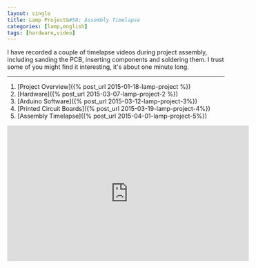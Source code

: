 ```yaml
---
layout: single
title: Lamp Project&#58; Assembly Timelapse
categories: [lamp,english]
tags: [hardware,video]
---
```


I have recorded a couple of timelapse videos during project assembly, including sanding the PCB, inserting components and soldering them. I trust some of you might find it interesting, it's about one minute long.

---

1. [Project Overview]({% post_url 2015-01-18-lamp-project %})
1. [Hardware]({% post_url 2015-03-07-lamp-project-2 %})
1. [Arduino Software]({% post_url 2015-03-12-lamp-project-3%})
1. [Printed Circuit Boards]({% post_url 2015-03-19-lamp-project-4%})
1. [Assembly Timelapse]({% post_url 2015-04-01-lamp-project-5%})

<iframe width="560" height="315" src="https://www.youtube.com/embed/nxq5sJD4_Y8" frameborder="0" allowfullscreen></iframe>
